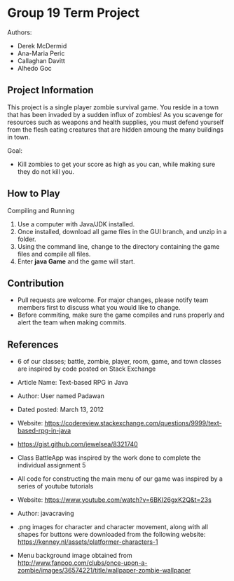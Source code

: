 # Group 19 Term Project
Authors:
- Derek McDermid
- Ana-Maria Peric
- Callaghan Davitt
- Alhedo Goc

## Project Information
This project is a single player zombie survival game. You reside in a town that has been invaded by a sudden influx of zombies!
As you scavenge for resources such as weapons and health supplies, you must defend yourself from the flesh eating creatures that
are hidden amoung the many buildings in town. 

Goal:
- Kill zombies to get your score as high as you can, while making sure they do not kill you.

## How to Play
Compiling and Running
1. Use a computer with Java/JDK installed.
2. Once installed, download all game files in the GUI branch, and unzip in a folder.
3. Using the command line, change to the directory containing the game files and compile all files.
4. Enter **java Game** and the game will start.

## Contribution
- Pull requests are welcome. For major changes, please notify team members first to discuss what you would like to change.
- Before commiting, make sure the game compiles and runs properly and alert the team when making commits.

## References
- 6 of our classes; battle, zombie, player, room, game, and town classes are inspired by code posted on Stack Exchange
- Article Name: Text-based RPG in Java
- Author: User named Padawan 
- Dated posted: March 13, 2012
- Website: https://codereview.stackexchange.com/questions/9999/text-based-rpg-in-java 
- https://gist.github.com/jewelsea/8321740



- Class BattleApp was inspired by the work done to complete the individual assignment 5



- All code for constructing the main menu of our game was inspired by a series of youtube tutorials
- Website: https://www.youtube.com/watch?v=6BKI26gxK2Q&t=23s
- Author: javacraving



- .png images for character and character movement, along with all shapes for buttons were downloaded from the following website: https://kenney.nl/assets/platformer-characters-1



- Menu background image obtained from http://www.fanpop.com/clubs/once-upon-a-zombie/images/36574221/title/wallpaper-zombie-wallpaper
